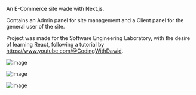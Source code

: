 An E-Commerce site wade with Next.js.

Contains an Admin panel for site management and a Client panel for the general user of the site.

Project was made for the Software Engineering Laboratory, with the desire of learning React, following a tutorial by https://www.youtube.com/@CodingWithDawid.

![image](https://github.com/DelGha/E-Commerce-Next.js/assets/116180026/16f67ac0-34b8-40b2-b575-c3e28d2f590e)

![image](https://github.com/DelGha/E-Commerce-Next.js/assets/116180026/69f37049-8afb-4274-a457-4f050392bcb3)

![image](https://github.com/DelGha/E-Commerce-Next.js/assets/116180026/ebe722a6-2d55-4c8d-9b82-36d346f6757c)

